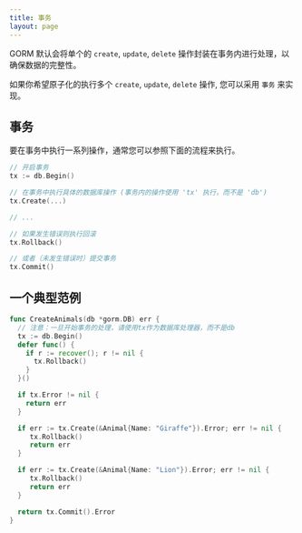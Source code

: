 ```yaml
---
title: 事务
layout: page
---
```

GORM 默认会将单个的 `create`, `update`, `delete` 操作封装在事务内进行处理，以确保数据的完整性。

如果你希望原子化的执行多个 `create`, `update`, `delete` 操作, 您可以采用 `事务` 来实现。

## 事务

要在事务中执行一系列操作，通常您可以参照下面的流程来执行。

```go
// 开启事务
tx := db.Begin()

// 在事务中执行具体的数据库操作 (事务内的操作使用 'tx' 执行，而不是 'db')
tx.Create(...)

// ...

// 如果发生错误则执行回滚
tx.Rollback()

// 或者（未发生错误时）提交事务
tx.Commit()
```

## 一个典型范例

```go
func CreateAnimals(db *gorm.DB) err {
  // 注意：一旦开始事务的处理，请使用tx作为数据库处理器，而不是db
  tx := db.Begin()
  defer func() {
    if r := recover(); r != nil {
      tx.Rollback()
    }
  }()

  if tx.Error != nil {
    return err
  }

  if err := tx.Create(&Animal{Name: "Giraffe"}).Error; err != nil {
     tx.Rollback()
     return err
  }

  if err := tx.Create(&Animal{Name: "Lion"}).Error; err != nil {
     tx.Rollback()
     return err
  }

  return tx.Commit().Error
}
```
